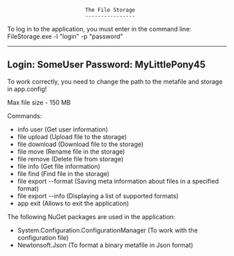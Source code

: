            
                       		 The File Storage
                       		 ----------------

To log in to the application, you must enter in the command line:
FileStorage.exe -l "login" -p "password"

--------------------------------
Login: SomeUser
Password: MyLittlePony45
--------------------------------

To work correctly, you need to change the path to the metafile 
and storage in app.config!

Max file size - 150 MB


Commands:

- info user 
(Get user information)
- file upload <path-to-file> 
(Upload file to the storage)
- file download <file-name> <destination-path> 
(Download file to the storage)
- file move <source-file-name> <destination-file-name> 
(Rename file in the storage)
- file remove <file-name> 
(Delete file from storage)
- file info <file-name> 
(Get file information)
- file find <file-name> 
(Find file in the storage)
- file export <destination-path> --format <format> 
(Saving meta information about files in a specified format)
- file export --info 
(Displaying a list of supported formats)
- app exit
(Allows to exit the application)


The following NuGet packages are used in the application:

- System.Configuration.ConfigurationManager (To work with the configuration file)
- Newtonsoft.Json (To format a binary metafile in Json format)